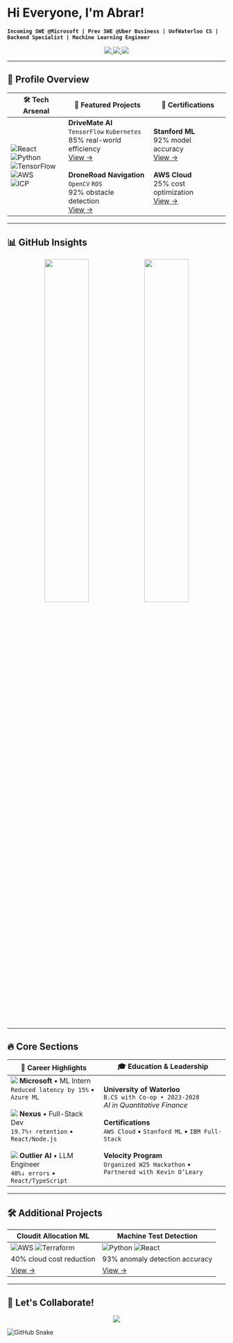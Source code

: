 # Hi Everyone, I'm Abrar!  
**`Incoming SWE @Microsoft | Prev SWE @Uber Business | UofWaterloo CS | Backend Specialist | Machine Learning Engineer`**  

<p align="center">
  <a href="your-linkedin">
    <img src="https://img.shields.io/badge/LinkedIn-0A66C2?style=for-the-badge&logo=linkedin&logoColor=white" />
  </a>
  <a href="mailto:your.email@example.com">
    <img src="https://img.shields.io/badge/Email-EA4335?style=for-the-badge&logo=gmail&logoColor=white" /> 
  </a>
  <a href="your-portfolio">
    <img src="https://img.shields.io/badge/Portfolio-4285F4?style=for-the-badge&logo=google-chrome&logoColor=white" />
  </a>
</p>

---

## 📌 Profile Overview
| 🛠️ **Tech Arsenal** | 🚀 **Featured Projects** | 📜 **Certifications** |
|----------------------|--------------------------|-----------------------|
| ![React](https://img.shields.io/badge/React-61DAFB?logo=react) <br> ![Python](https://img.shields.io/badge/Python-3776AB?logo=python) <br> ![TensorFlow](https://img.shields.io/badge/TensorFlow-FF6F00?logo=tensorflow) <br> ![AWS](https://img.shields.io/badge/AWS-232F3E?logo=amazonaws) <br> ![ICP](https://img.shields.io/badge/ICP_Blockchain-29ABE2?logo=internetcomputer) | **DriveMate AI**<br>`TensorFlow` `Kubernetes`<br>85% real-world efficiency<br>[View →](project-link) <br><br> **DroneRoad Navigation**<br>`OpenCV` `ROS`<br>92% obstacle detection<br>[View →](project-link) | **Stanford ML**<br>92% model accuracy<br>[View →](#) <br><br> **AWS Cloud**<br>25% cost optimization<br>[View →](#) |


---

## 📊 GitHub Insights

<p align="center">
  <img width="45%" src="https://github-readme-stats.vercel.app/api?username=abrarahmad1510&show_icons=true&theme=algolia&hide_border=true">
  <img width="45%" src="https://streak-stats.demolab.com/?user=abrarahmad1510&theme=algolia&hide_border=true">
</p>

---

## 🔥 Core Sections

| 💼 **Career Highlights** | 🎓 **Education & Leadership** |
|--------------------------|-------------------------------|
| <img src="https://img.icons8.com/color/28/microsoft.png"/> **Microsoft** • ML Intern<br> `Reduced latency by 15%` • `Azure ML`<br><br> <img src="https://img.icons8.com/color/28/amazon-web-services.png"/> **Nexus** • Full-Stack Dev<br> `19.7%↑ retention` • `React/Node.js`<br><br> <img src="https://img.icons8.com/color/28/artificial-intelligence.png"/> **Outlier AI** • LLM Engineer<br> `40%↓ errors` • `React/TypeScript` | **University of Waterloo**<br> `B.CS with Co-op • 2023-2028`<br> *AI in Quantitative Finance*<br><br> **Certifications**<br> `AWS Cloud` • `Stanford ML` • `IBM Full-Stack`<br><br> **Velocity Program**<br> `Organized W25 Hackathon` • `Partnered with Kevin O’Leary` |

---

## 🛠️ Additional Projects

| **Cloudit Allocation ML** | **Machine Test Detection** |
|---------------------------|----------------------------|
| ![AWS](https://img.shields.io/badge/-AWS-232F3E) ![Terraform](https://img.shields.io/badge/-Terraform-7B42BC) | ![Python](https://img.shields.io/badge/-Python-3776AB) ![React](https://img.shields.io/badge/-React-61DAFB) |
| 40% cloud cost reduction | 93% anomaly detection accuracy |
| [View →](#) | [View →](#) |

---

## 🌟 Let's Collaborate!

<p align="center">
  <img src="https://readme-typing-svg.demolab.com?font=Fira+Code&pause=1000&color=29ABE2&width=435&lines=AI-Driven+DevOps;Blockchain+Consensus;Hybrid+App+Optimization">
</p>

![GitHub Snake](https://github.com/abrarahmad1510/abrarahmad1510/blob/output/github-contribution-grid-snake.svg)
